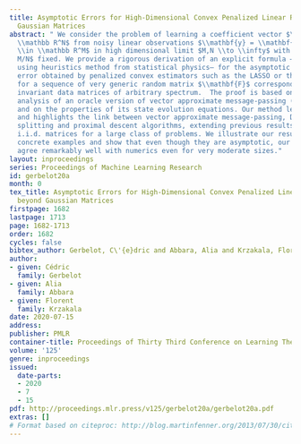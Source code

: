 ```yaml
---
title: Asymptotic Errors for High-Dimensional Convex Penalized Linear Regression beyond
  Gaussian Matrices
abstract: " We consider the problem of learning a coefficient vector $\\bf x_0 \\in
  \\mathbb R^N$ from noisy linear observations $\\mathbf{y} = \\mathbf{F}{\\mathbf{x}_{0}}+\\mathbf{w}
  \\in \\mathbb R^M$ in high dimensional limit $M,N \\to \\infty$ with $\\alpha \\equiv
  M/N$ fixed. We provide a rigorous derivation of an explicit formula —first conjectured
  using heuristics method from statistical physics— for the asymptotic mean squared
  error obtained by penalized convex estimators such as the LASSO or the elastic net,
  for a sequence of very generic random matrix $\\mathbf{F}$ corresponding to rotationally
  invariant data matrices of arbitrary spectrum.  The proof is based on a convergence
  analysis of an oracle version of vector approximate message-passing (oracle-VAMP)
  and on the properties of its state evolution equations. Our method leverages on
  and highlights the link between vector approximate message-passing, Douglas-Rachford
  splitting and proximal descent algorithms, extending previous results obtained with
  i.i.d. matrices for a large class of problems. We illustrate our results on some
  concrete examples and show that even though they are asymptotic, our predictions
  agree remarkably well with numerics even for very moderate sizes."
layout: inproceedings
series: Proceedings of Machine Learning Research
id: gerbelot20a
month: 0
tex_title: Asymptotic Errors for High-Dimensional Convex Penalized Linear Regression
  beyond Gaussian Matrices
firstpage: 1682
lastpage: 1713
page: 1682-1713
order: 1682
cycles: false
bibtex_author: Gerbelot, C\'{e}dric and Abbara, Alia and Krzakala, Florent
author:
- given: Cédric
  family: Gerbelot
- given: Alia
  family: Abbara
- given: Florent
  family: Krzakala
date: 2020-07-15
address: 
publisher: PMLR
container-title: Proceedings of Thirty Third Conference on Learning Theory
volume: '125'
genre: inproceedings
issued:
  date-parts:
  - 2020
  - 7
  - 15
pdf: http://proceedings.mlr.press/v125/gerbelot20a/gerbelot20a.pdf
extras: []
# Format based on citeproc: http://blog.martinfenner.org/2013/07/30/citeproc-yaml-for-bibliographies/
---
```

